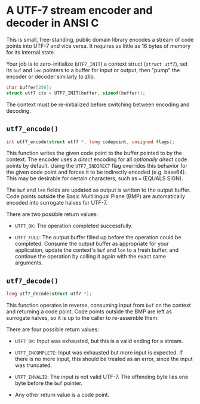 # A UTF-7 stream encoder and decoder in ANSI C

This is small, free-standing, public domain library encodes a stream of
code points into UTF-7 and vice versa. It requires as little as 16 bytes
of memory for its internal state.

Your job is to zero-initialize (`UTF7_INIT`) a context struct (`struct
utf7`), set its `buf` and `len` pointers to a buffer for input or
output, then "pump" the encoder or decoder similarly to zlib.

```c
char buffer[256];
struct utf7 ctx = UTF7_INIT(buffer, sizeof(buffer));
```

The context must be re-initialized before switching between encoding and
decoding.

## `utf7_encode()`

```c
int utf7_encode(struct utf7 *, long codepoint, unsigned flags);
```

This function writes the given code point to the buffer pointed to by
the context. The encoder uses a *direct* encoding for all *optionally
direct* code points by default. Using the `UTF7_INDIRECT` flag overrides
this behavior for the given code point and forces it to be indirectly
encoded (e.g. base64). This may be desirable for certain characters,
such as `=` (EQUALS SIGN).

The `buf` and `len` fields are updated as output is written to the
output buffer. Code points outside the Basic Multilingual Plane (BMP)
are automatically encoded into surrogate halves for UTF-7.

There are two possible return values:

* `UTF7_OK`: The operation completed successfully.

* `UTF7_FULL`: The output buffer filled up before the operation could be
  completed. Consume the output buffer as appropriate for your
  application, update the context's `buf` and `len` to a fresh buffer,
  and continue the operation by calling it again with the exact same
  arguments.

## `utf7_decode()`

```c
long utf7_decode(struct utf7 *);
```

This function operates in reverse, consuming input from `buf` on the
context and returning a code point. Code points outside the BMP are left
as surrogate halves, so it is up to the caller to re-assemble them.

There are four possible return values:

* `UTF7_OK`: Input was exhausted, but this is a valid ending for a
  stream.

* `UTF7_INCOMPLETE`: Input was exhausted but more input is expected. If
  there is no more input, this should be treated as an error, since the
  input was truncated.

* `UTF7_INVALID`: The input is not valid UTF-7. The offending byte lies
  one byte before the `buf` pointer.

* Any other return value is a code point.
